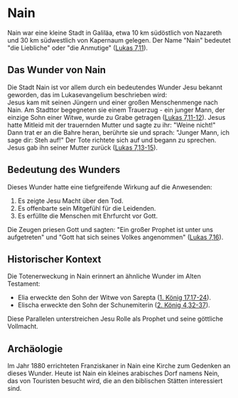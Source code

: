 # Nain
Nain war eine kleine Stadt in Galiläa, etwa 10 km südöstlich von Nazareth und 30 km südwestlich von Kapernaum gelegen. Der Name "Nain" bedeutet "die Liebliche" oder "die Anmutige" ([Lukas 7,11](https://www.bibleserver.com/LUT/Lukas7%2C11)).

## Das Wunder von Nain
Die Stadt Nain ist vor allem durch ein bedeutendes Wunder Jesu bekannt geworden, das im Lukasevangelium beschrieben wird:<br>
Jesus kam mit seinen Jüngern und einer großen Menschenmenge nach Nain. Am Stadttor begegneten sie einem Trauerzug - ein junger Mann, der einzige Sohn einer Witwe, wurde zu Grabe getragen ([Lukas 7,11-12](https://www.bibleserver.com/LUT/Lukas7%2C11-12)).
Jesus hatte Mitleid mit der trauernden Mutter und sagte zu ihr: "Weine nicht!" Dann trat er an die Bahre heran, berührte sie und sprach: "Junger Mann, ich sage dir: Steh auf!" Der Tote richtete sich auf und begann zu sprechen. Jesus gab ihn seiner Mutter zurück ([Lukas 7,13-15](https://www.bibleserver.com/LUT/Lukas7%2C13-15)).

## Bedeutung des Wunders
Dieses Wunder hatte eine tiefgreifende Wirkung auf die Anwesenden:
1. Es zeigte Jesu Macht über den Tod.
2. Es offenbarte sein Mitgefühl für die Leidenden.
3. Es erfüllte die Menschen mit Ehrfurcht vor Gott.

Die Zeugen priesen Gott und sagten: "Ein großer Prophet ist unter uns aufgetreten" und "Gott hat sich seines Volkes angenommen" ([Lukas 7,16](https://www.bibleserver.com/LUT/Lukas7%2C16)).

## Historischer Kontext
Die Totenerweckung in Nain erinnert an ähnliche Wunder im Alten Testament:
- Elia erweckte den Sohn der Witwe von Sarepta ([1. König 17,17-24](https://www.bibleserver.com/LUT/1.K%C3%B6nige17%2C17-24)).
- Elischa erweckte den Sohn der Schunemiterin ([2. König 4,32-37](https://www.bibleserver.com/LUT/2.K%C3%B6nige4%2C32-37)).

Diese Parallelen unterstreichen Jesu Rolle als Prophet und seine göttliche Vollmacht.

## Archäologie
Im Jahr 1880 errichteten Franziskaner in Nain eine Kirche zum Gedenken an dieses Wunder. Heute ist Nain ein kleines arabisches Dorf namens Nein, das von Touristen besucht wird, die an den biblischen Stätten interessiert sind.
